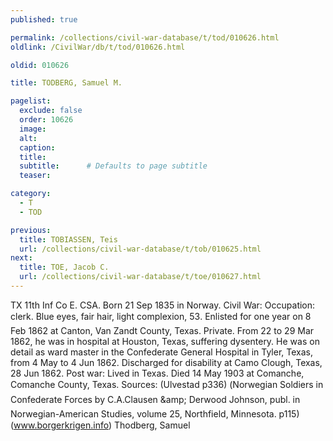 ```yaml
---
published: true

permalink: /collections/civil-war-database/t/tod/010626.html
oldlink: /CivilWar/db/t/tod/010626.html

oldid: 010626

title: TODBERG, Samuel M.

pagelist:
  exclude: false
  order: 10626
  image: 
  alt:
  caption:
  title:
  subtitle:      # Defaults to page subtitle
  teaser:

category: 
  - T 
  - TOD

previous:
  title: TOBIASSEN, Teis
  url: /collections/civil-war-database/t/tob/010625.html  
next:
  title: TOE, Jacob C.
  url: /collections/civil-war-database/t/toe/010627.html   
---
```

TX 11th Inf Co E. CSA. Born 21 Sep 1835 in Norway. Civil War: Occupation: clerk. Blue eyes, fair hair, light complexion, 5&#146;3&#148;. Enlisted for one year on 8 Feb 1862 at Canton, Van Zandt County, Texas. Private. From 22 to 29 Mar 1862, he was in hospital at Houston, Texas, suffering dysentery. He was on detail as ward master in the Confederate General Hospital in Tyler, Texas, from 4 May to 4 Jun 1862. Discharged for disability at Camo Clough, Texas, 28 Jun 1862. Post war: Lived in Texas. Died 14 May 1903 at Comanche, Comanche County, Texas. Sources: (Ulvestad p336) (&#147;Norwegian Soldiers in Confederate Forces&#148; by C.A.Clausen &amp;amp; Derwood Johnson, publ. in Norwegian-American Studies, volume 25, Northfield, Minnesota. p115) (www.borgerkrigen.info) &#147;Thodberg, Samuel&#148;